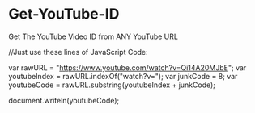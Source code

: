 Get-YouTube-ID
==============

Get The YouTube Video ID from ANY YouTube URL

//Just use these lines of JavaScript Code:

var rawURL = "https://www.youtube.com/watch?v=Qi14A20MJbE";
var youtubeIndex = rawURL.indexOf("watch?v=");
var junkCode = 8;
var youtubeCode = rawURL.substring(youtubeIndex + junkCode);

document.writeln(youtubeCode);
